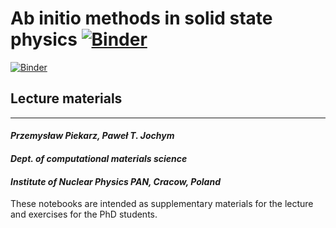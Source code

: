 # Ab initio methods in solid state physics [![Binder](https://mybinder.org/badge_logo.svg)](https://mybinder.org/v2/gh/jochym/abinitio-methods/HEAD?urlpath=lab/workspaces/lab)

[![Binder](https://mybinder.org/badge_logo.svg)](https://mybinder.org/v2/gh/jochym/abinitio-methods/env/?urlpath=git-pull&repo=https://github.com/jochym/abinitio-methods&urlpath/lab/workspace/lab/tree/abinitio-methods&branch=main)

## Lecture materials
---
#### *Przemysław Piekarz, Paweł T. Jochym*
#### *Dept. of computational materials science*
#### *Institute of Nuclear Physics PAN, Cracow, Poland*

These notebooks are intended as supplementary materials for the lecture and exercises for the PhD students.


